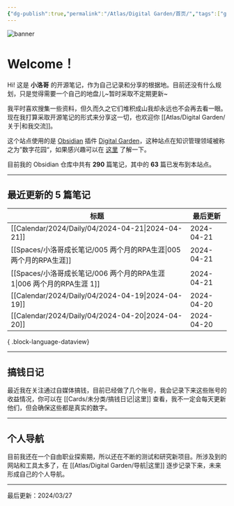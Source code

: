 ```yaml
---
{"dg-publish":true,"permalink":"/Atlas/Digital Garden/首页/","tags":["gardenEntry","gardenEntry","gardenEntry","gardenEntry"],"noteIcon":1,"created":"2024-03-26","updated":"2024-04-10"}
---
```


![banner](http://img.xlg.life/images/202404100413287.webp)
# Welcome！
Hi! 这是 **小洛哥** 的开源笔记，作为自己记录和分享的根据地。目前还没有什么规划，只是觉得需要一个自己的地盘儿~暂时采取不定期更新~

我平时喜欢搜集一些资料，但久而久之它们堆积成山我却永远也不会再去看一眼。现在我打算采取开源笔记的形式来分享这一切，也欢迎你 [[Atlas/Digital Garden/关于\|和我交流]]。

这个站点使用的是 [Obsidian](https://obsidian.md/) 插件 [Digital Garden](https://github.com/oleeskild/obsidian-digital-garden)，这种站点在知识管理领域被称之为”数字花园“，如果感兴趣可以在 [这里](https://blog.effie.co/%E5%A6%82%E4%BD%95%E5%BB%BA%E7%AB%8B%E6%95%B0%E5%AD%97%E8%8A%B1%E5%9B%AD%EF%BC%9F/) 了解一下。

<p><span>目前我的 Obsidian 仓库中共有 <strong>290</strong> 篇笔记，其中的 <strong>63</strong> 篇已发布到本站点。</span></p>

---
## 最近更新的 5 篇笔记

| 标题                                                     | 最后更新       |
| ------------------------------------------------------ | ---------- |
| [[Calendar/2024/Daily/04/2024-04-21\|2024-04-21]]   | 2024-04-21 |
| [[Spaces/小洛哥成长笔记/005 两个月的RPA生涯\|005 两个月的RPA生涯]]     | 2024-04-21 |
| [[Spaces/小洛哥成长笔记/006 两个月的RPA生涯 1\|006 两个月的RPA生涯 1]] | 2024-04-21 |
| [[Calendar/2024/Daily/04/2024-04-19\|2024-04-19]]   | 2024-04-20 |
| [[Calendar/2024/Daily/04/2024-04-20\|2024-04-20]]   | 2024-04-20 |

{ .block-language-dataview}

---
## 搞钱日记
最近我在关注通过自媒体搞钱，目前已经做了几个账号，我会记录下来这些账号的收益情况，你可以在 [[Cards/未分类/搞钱日记\|这里]] 查看，我不一定会每天更新他们，但会确保这些都是真实的数字。

---
## 个人导航
目前我还在一个自由职业探索期，所以还在不断的测试和研究新项目。所涉及到的网站和工具太多了，在 [[Atlas/Digital Garden/导航\|这里]] 逐步记录下来，未来形成自己的个人导航。

---

最后更新：2024/03/27